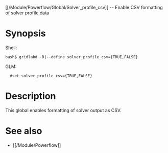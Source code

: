 [[/Module/Powerflow/Global/Solver_profile_csv]] -- Enable CSV formatting of solver profile data

# Synopsis

Shell:

~~~
bash$ gridlabd -D|--define solver_profile_csv={TRUE,FALSE}
~~~

GLM:

~~~
  #set solver_profile_csv={TRUE,FALSE}
~~~

# Description

This global enables formatting of solver output as CSV.

# See also

* [[/Module/Powerflow]]
